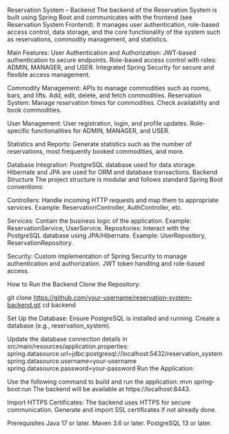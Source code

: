 
Reservation System – Backend
The backend of the Reservation System is built using Spring Boot and communicates with the frontend (see Reservation System Frontend). It manages user authentication, role-based access control, data storage, and the core functionality of the system such as reservations, commodity management, and statistics.

Main Features:
User Authentication and Authorization:
JWT-based authentication to secure endpoints.
Role-based access control with roles: ADMIN, MANAGER, and USER.
Integrated Spring Security for secure and flexible access management.

Commodity Management:
APIs to manage commodities such as rooms, bars, and lifts.
Add, edit, delete, and fetch commodities.
Reservation System:
Manage reservation times for commodities.
Check availability and book commodities.

User Management:
User registration, login, and profile updates.
Role-specific functionalities for ADMIN, MANAGER, and USER.

Statistics and Reports:
Generate statistics such as the number of reservations, most frequently booked commodities, and more.

Database Integration:
PostgreSQL database used for data storage.
Hibernate and JPA are used for ORM and database transactions.
Backend Structure
The project structure is modular and follows standard Spring Boot conventions:

Controllers:
Handle incoming HTTP requests and map them to appropriate services.
Example: ReservationController, AuthController, etc.

Services:
Contain the business logic of the application.
Example: ReservationService, UserService.
Repositories:
Interact with the PostgreSQL database using JPA/Hibernate.
Example: UserRepository, ReservationRepository.

Security:
Custom implementation of Spring Security to manage authentication and authorization.
JWT token handling and role-based access.


How to Run the Backend
Clone the Repository:

git clone https://github.com/your-username/reservation-system-backend.git
cd backend

Set Up the Database:
Ensure PostgreSQL is installed and running.
Create a database (e.g., reservation_system).

Update the database connection details in src/main/resources/application.properties:
spring.datasource.url=jdbc:postgresql://localhost:5432/reservation_system
spring.datasource.username=your-username
spring.datasource.password=your-password
Run the Application:

Use the following command to build and run the application:
mvn spring-boot:run
The backend will be available at https://localhost:8443.

Import HTTPS Certificates:
The backend uses HTTPS for secure communication.
Generate and import SSL certificates if not already done.

Prerequisites
Java 17 or later.
Maven 3.6 or later.
PostgreSQL 13 or later.
